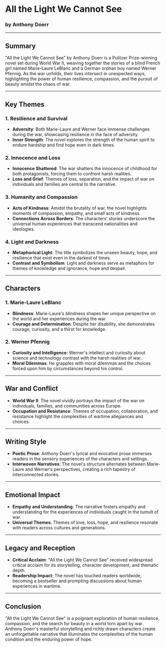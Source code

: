# All the Light We Cannot See

### by Anthony Doerr

---

## Summary

"All the Light We Cannot See" by Anthony Doerr is a Pulitzer Prize-winning novel set during World War II, weaving together the stories of a blind French girl named Marie-Laure LeBlanc and a German orphan boy named Werner Pfennig. As the war unfolds, their lives intersect in unexpected ways, highlighting the power of human resilience, compassion, and the pursuit of beauty amidst the chaos of war.

---

## Key Themes

### 1. Resilience and Survival

- **Adversity**: Both Marie-Laure and Werner face immense challenges during the war, showcasing resilience in the face of adversity.
- **Inner Strength**: The novel explores the strength of the human spirit to endure hardship and find hope even in dark times.

### 2. Innocence and Loss

- **Innocence Shattered**: The war shatters the innocence of childhood for both protagonists, forcing them to confront harsh realities.
- **Loss and Grief**: Themes of loss, separation, and the impact of war on individuals and families are central to the narrative.

### 3. Humanity and Compassion

- **Acts of Kindness**: Amidst the brutality of war, the novel highlights moments of compassion, empathy, and small acts of kindness.
- **Connections Across Borders**: The characters' stories underscore the universal human experiences that transcend nationalities and ideologies.

### 4. Light and Darkness

- **Metaphorical Light**: The title symbolizes the unseen beauty, hope, and resilience that exist even in the darkest of times.
- **Contrast and Symbolism**: Light and darkness serve as metaphors for themes of knowledge and ignorance, hope and despair.

---

## Characters

### 1. Marie-Laure LeBlanc

- **Blindness**: Marie-Laure's blindness shapes her unique perspective on the world and her experiences during the war.
- **Courage and Determination**: Despite her disability, she demonstrates courage, curiosity, and a thirst for knowledge.

### 2. Werner Pfennig

- **Curiosity and Intelligence**: Werner's intellect and curiosity about science and technology contrast with the harsh realities of war.
- **Moral Dilemmas**: He grapples with moral dilemmas and the choices forced upon him by circumstances beyond his control.

---

## War and Conflict

- **World War II**: The novel vividly portrays the impact of the war on individuals, families, and communities across Europe.
- **Occupation and Resistance**: Themes of occupation, collaboration, and resistance highlight the complexities of wartime allegiances and choices.

---

## Writing Style

- **Poetic Prose**: Anthony Doerr's lyrical and evocative prose immerses readers in the sensory experiences of the characters and settings.
- **Interwoven Narratives**: The novel's structure alternates between Marie-Laure and Werner's perspectives, creating a rich tapestry of interconnected stories.

---

## Emotional Impact

- **Empathy and Understanding**: The narrative fosters empathy and understanding for the experiences of individuals caught in the tumult of war.
- **Universal Themes**: Themes of love, loss, hope, and resilience resonate with readers across cultures and generations.

---

## Legacy and Reception

- **Critical Acclaim**: "All the Light We Cannot See" received widespread critical acclaim for its storytelling, character development, and thematic depth.
- **Readership Impact**: The novel has touched readers worldwide, becoming a bestseller and prompting discussions about human experiences in wartime.

---

## Conclusion

"All the Light We Cannot See" is a poignant exploration of human resilience, compassion, and the search for beauty in a world torn apart by war. Anthony Doerr's masterful storytelling and richly drawn characters create an unforgettable narrative that illuminates the complexities of the human condition and the enduring power of hope.
